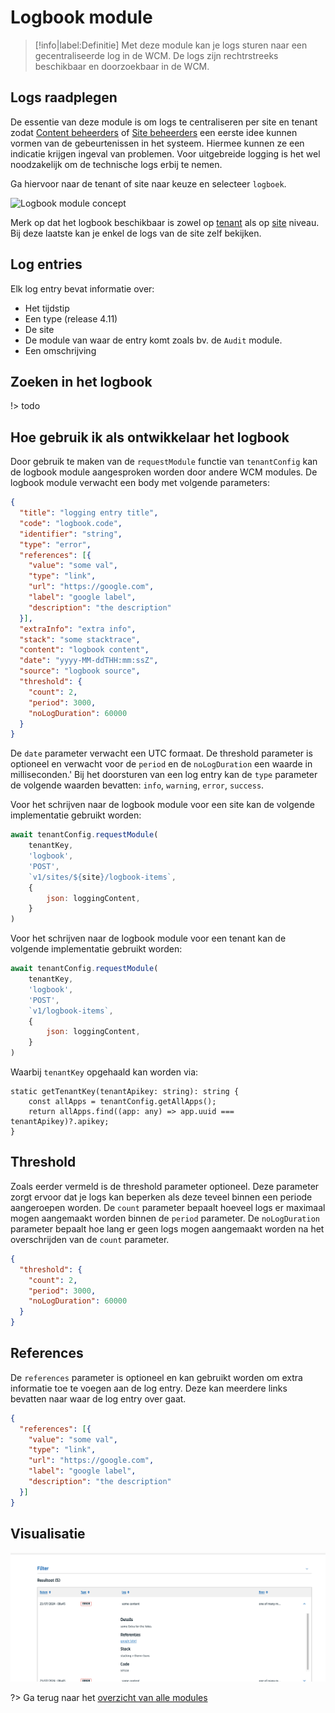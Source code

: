 # Logbook module

> [!info|label:Definitie]
> Met deze module kan je logs sturen naar een gecentraliseerde log in de WCM. De logs zijn rechtrstreeks beschikbaar en doorzoekbaar in de WCM.

## Logs raadplegen

De essentie van deze module is om logs te centraliseren per site en tenant zodat [Content beheerders](/redactie/content/toegang-content-beheerder) of [Site beheerders](/redactie/content/toegang-site-beheerder) een eerste idee kunnen vormen van de gebeurtenissen in het systeem.
Hiermee kunnen ze een indicatie krijgen ingeval van problemen.
Voor uitgebreide logging is het wel noodzakelijk om de technische logs erbij te nemen.

Ga hiervoor naar de tenant of site naar keuze en selecteer `logboek`.

![Logbook module concept](.//modules/assets/logbook-module-1.png 'Menu van de logbook module.')

Merk op dat het logbook beschikbaar is zowel op [tenant](/common/content/concept-tenant) als op [site](/common/content/concept-site) niveau. Bij deze laatste kan je enkel de logs van de site zelf bekijken.

## Log entries

Elk log entry bevat informatie over:

* Het tijdstip
* Een type (release 4.11)
* De site
* De module van waar de entry komt zoals bv. de `Audit` module.  
* Een omschrijving

## Zoeken in het logbook

!> todo

## Hoe gebruik ik als ontwikkelaar het logbook

Door gebruik te maken van de `requestModule` functie van `tenantConfig` kan de logbook module aangesproken worden door andere WCM modules. De logbook module verwacht een body met volgende parameters:

```json
{
  "title": "logging entry title",
  "code": "logbook.code",
  "identifier": "string",
  "type": "error",
  "references": [{
    "value": "some val",
    "type": "link",
    "url": "https://google.com",
    "label": "google label",
    "description": "the description"
  }],
  "extraInfo": "extra info",
  "stack": "some stacktrace",
  "content": "logbook content",
  "date": "yyyy-MM-ddTHH:mm:ssZ",
  "source": "logbook source",
  "threshold": {
    "count": 2,
    "period": 3000,
    "noLogDuration": 60000
  }
}
```

De `date` parameter verwacht een UTC formaat. De threshold parameter is optioneel en verwacht voor de `period` en de `noLogDuration` een waarde in milliseconden.'
Bij het doorsturen van een log entry kan de `type` parameter de volgende waarden bevatten: `info`, `warning`, `error`, `success`.

Voor het schrijven naar de logbook module voor een site kan de volgende implementatie gebruikt worden:

```javascript
await tenantConfig.requestModule(
    tenantKey,
    'logbook',
    'POST',
    `v1/sites/${site}/logbook-items`,
    {
        json: loggingContent,
    }
)
```

Voor het schrijven naar de logbook module voor een tenant kan de volgende implementatie gebruikt worden:

```javascript
await tenantConfig.requestModule(
    tenantKey,
    'logbook',
    'POST',
    `v1/logbook-items`,
    {
        json: loggingContent,
    }
)
```

Waarbij `tenantKey` opgehaald kan worden via: 
```
static getTenantKey(tenantApikey: string): string {
    const allApps = tenantConfig.getAllApps();
    return allApps.find((app: any) => app.uuid === tenantApikey)?.apikey;
}
```

## Threshold
Zoals eerder vermeld is de threshold parameter optioneel. 
Deze parameter zorgt ervoor dat je logs kan beperken als deze teveel binnen een periode aangeroepen worden. De `count` parameter bepaalt hoeveel logs er maximaal mogen aangemaakt worden binnen de `period` parameter. De `noLogDuration` parameter bepaalt hoe lang er geen logs mogen aangemaakt worden na het overschrijden van de `count` parameter.

```json
{
  "threshold": {
    "count": 2,
    "period": 3000,
    "noLogDuration": 60000
  }
}
```

## References
De `references` parameter is optioneel en kan gebruikt worden om extra informatie toe te voegen aan de log entry. Deze kan meerdere links bevatten naar waar de log entry over gaat.

```json
{
  "references": [{
    "value": "some val",
    "type": "link",
    "url": "https://google.com",
    "label": "google label",
    "description": "the description"
  }]
}
```

## Visualisatie
[![](../../assets/logbook-module.png)](../../assets/logbook-module.png)

?> Ga terug naar het [overzicht van alle modules](/modules/content/wcm-modules)
